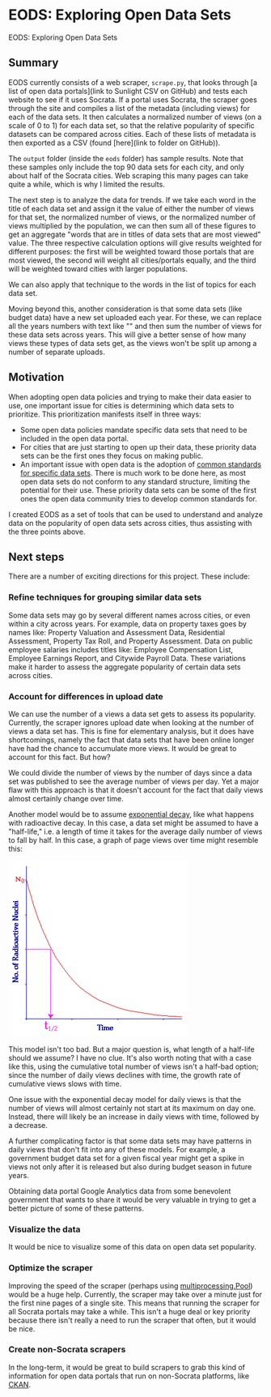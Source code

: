 # EODS: Exploring Open Data Sets
EODS: Exploring Open Data Sets


## Summary

EODS currently consists of a web scraper, `scrape.py`, that looks through [a list of open data portals](link to Sunlight CSV on GitHub) and tests each website to see if it uses Socrata. If a portal uses Socrata, the scraper goes through the site and compiles a list of the metadata (including views) for each of the data sets. It then calculates a normalized number of views (on a scale of 0 to 1) for each data set, so that the relative popularity of specific datasets can be compared across cities. Each of these lists of metadata is then exported as a CSV (found [here](link to folder on GitHub)).

The `output` folder (inside the `eods` folder) has sample results. Note that these samples only include the top 90 data sets for each city, and only about half of the Socrata cities. Web scraping this many pages can take quite a while, which is why I limited the results.

The next step is to analyze the data for trends. If we take each word in the title of each data set and assign it the value of either the number of views for that set, the normalized number of views, or the normalized number of views multiplied by the population, we can then sum all of these figures to get an aggregate "words that are in titles of data sets that are most viewed" value. The three respective calculation options will give results weighted for different purposes: the first will be weighted toward those portals that are most viewed, the second will weight all cities/portals equally, and the third will be weighted toward cities with larger populations.

We can also apply that technique to the words in the list of topics for each data set.

Moving beyond this, another consideration is that some data sets (like budget data) have a new set uploaded each year. For these, we can replace all the years numbers with text like "<YEAR>" and then sum the number of views for these data sets across years. This will give a better sense of how many views these types of data sets get, as the views won't be split up among a number of separate uploads.


## Motivation

When adopting open data policies and trying to make their data easier to use, one important issue for cities is determining which data sets to prioritize. This prioritization manifests itself in three ways:
- Some open data policies mandate specific data sets  that need to be included in the open data portal.
- For cities that are just starting to open up their data, these priority data sets can be the first ones they focus on making public.
- An important issue with open data is the adoption of [common standards for specific data sets](link). There is much work to be done here, as most open data sets do not conform to any standard structure, limiting the potential for their use. These priority data sets can be some of the first ones the open data community tries to develop common standards for.

I created EODS as a set of tools that can be used to understand and analyze data on the popularity of open data sets across cities, thus assisting with the three points above.


## Next steps

There are a number of exciting directions for this project. These include:

### Refine techniques for grouping similar data sets

Some data sets may go by several different names across cities, or even within a city across years. For example, data on property taxes goes by names like: Property Valuation and Assessment Data, Residential Assessment, Property Tax Roll, and Property Assessment. Data on public employee salaries includes titles like: Employee Compensation List, Employee Earnings Report, and Citywide Payroll Data. These variations make it harder to assess the aggregate popularity of certain data sets across cities.

### Account for differences in upload date

We can use the number of a views a data set gets to assess its popularity. Currently, the scraper ignores upload date when looking at the number of views a data set has. This is fine for elementary analysis, but it does have shortcomings, namely the fact that data sets that have been online longer have had the chance to accumulate more views. It would be great to account for this fact. But how?

We could divide the number of views by the number of days since a data set was published to see the average number of views per day. Yet a major flaw with this approach is that it doesn't account for the fact that daily views almost certainly change over time.

Another model would be to assume [exponential decay](https://en.wikipedia.org/wiki/Exponential_decay), like what happens with radioactive decay. In this case, a data set might be assumed to have a "half-life," i.e. a length of time it takes for the average daily number of views to fall by half. In this case, a graph of page views over time might resemble this:

![Half-life graph](/eods/images/Half_Life.gif)

This model isn't too bad. But a major question is, what length of a half-life should we assume? I have no clue. It's also worth noting that with a case like this, using the cumulative total number of views isn't a half-bad option; since the number of daily views declines with time, the growth rate of cumulative views slows with time.

One issue with the exponential decay model for daily views is that the number of views will almost certainly not start at its maximum on day one. Instead, there will likely be an increase in daily views with time, followed by a decrease.

A further complicating factor is that some data sets may have patterns in daily views that don't fit into any of these models. For example, a government budget data set for a given fiscal year might get a spike in views not only after it is released but also during budget season in future years.

Obtaining data portal Google Analytics data from some benevolent government that wants to share it would be very valuable in trying to get a better picture of some of these patterns.

### Visualize the data

It would be nice to visualize some of this data on open data set popularity.

### Optimize the scraper

Improving the speed of the scraper (perhaps using [multiprocessing.Pool](https://docs.python.org/3/library/multiprocessing.html#using-a-pool-of-workers)) would be a huge help. Currently, the scraper may take over a minute just for the first nine pages of a single site. This means that running the scraper for all Socrata portals may take a while. This isn't a huge deal or key priority because there isn't really a need to run the scraper that often, but it would be nice.

### Create non-Socrata scrapers

In the long-term, it would be great to build scrapers to grab this kind of information for open data portals that run on non-Socrata platforms, like [CKAN](http://ckan.org/).
